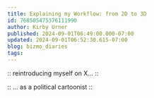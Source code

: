 ```yaml
---
title: Explaining my Workflow: from 2D to 3D
id: 768505475376111990
author: Kirby Urner
published: 2024-09-01T06:49:00.000-07:00
updated: 2024-09-01T06:52:30.615-07:00
blog: bizmo_diaries
tags: 
---
```


[](https://www.flickr.com/photos/kirbyurner/53963426335/in/dateposted/)

  :: reintroducing myself on X... ::

[](https://www.flickr.com/photos/kirbyurner/53962969391/in/photostream/)

  :: ... as a political cartoonist ::